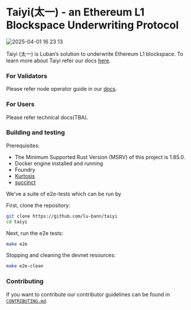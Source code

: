 # Taiyi(太一) - an Ethereum L1 Blockspace Underwriting Protocol


![2025-04-01 16 23 13](https://github.com/user-attachments/assets/8a2ecd2a-378c-4f49-8d3c-31b1e06e11fa)


Taiyi (太一) is Luban’s solution to underwrite Ethereum L1 blockspace. To learn more about Taiyi refer our docs [here](https://docs.luban.wtf/taiyi_overview).


### For Validators

Please refer node operator guide in our [docs](https://docs.luban.wtf/node_operator_setup_guide/holesky/overview).

### For Users

Please refer technical docs(TBA).

### Building and testing

Prerequisites:
- The Minimum Supported Rust Version (MSRV) of this project is 1.85.0.
- Docker engine installed and running
- Foundry
- [Kurtosis](https://docs.kurtosis.com/install)
- [succinct](https://github.com/succinctlabs/sp1)

We've a suite of e2e-tests which can be run by

First, clone the repository:

```sh
git clone https://github.com/lu-bann/taiyi
cd taiyi
```


Next, run the e2e tests:

```sh
make e2e
```

Stopping and cleaning the devnet resources:
```sh
make e2e-clean
```

### Contributing

If you want to contribute our contributor guidelines can be found in [`CONTRIBUTING.md`](./CONTRIBUTING.md).
